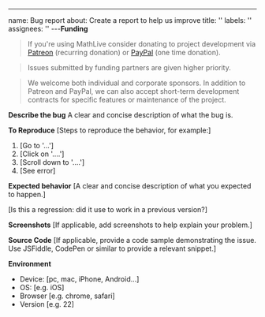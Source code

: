 ---

name: Bug report
about: Create a report to help us improve
title: ''
labels: ''
assignees: ''
---**Funding**

> If you're using MathLive consider donating to project development via [Patreon](https://patreon.com/arnog) (recurring donation) or [PayPal](https://www.paypal.me/arnogourdol) (one time donation).

> Issues submitted by funding partners are given higher priority.

> We welcome both individual and corporate sponsors. In addition to Patreon and PayPal, we can also accept short-term development contracts for specific features or maintenance of the project.

**Describe the bug**
A clear and concise description of what the bug is.

**To Reproduce**
[Steps to reproduce the behavior, for example:]

1. [Go to '...']
2. [Click on '....']
3. [Scroll down to '....']
4. [See error]

**Expected behavior**
[A clear and concise description of what you expected to happen.]

[Is this a regression: did it use to work in a previous version?]

**Screenshots**
[If applicable, add screenshots to help explain your problem.]

**Source Code**
[If applicable, provide a code sample demonstrating the issue. Use JSFiddle, CodePen or similar to provide a relevant snippet.]

**Environment**

-   Device: [pc, mac, iPhone, Android...]
-   OS: [e.g. iOS]
-   Browser [e.g. chrome, safari]
-   Version [e.g. 22]

